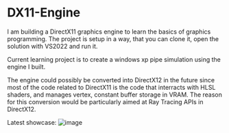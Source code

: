 # DX11-Engine

  I am building a DirectX11 graphics engine to learn the basics of graphics programming. The project is setup in a way, that you can clone it, open the solution with VS2022 and run it.
  
  
  Current learning project is to create a windows xp pipe simulation using the engine I built.
  
  
  The engine could possibly be converted into DirectX12 in the future since most of the code related to DirectX11 is the code that interracts with HLSL shaders, and manages vertex, constant buffer storage in VRAM. The reason for this conversion would be particularly aimed at Ray Tracing APIs in DirectX12.

Latest showcase:
![image](https://github.com/picorro/DX11-Engine/assets/22920179/12d4d36c-9bed-4e4d-80f6-0b4f5e35a671)

